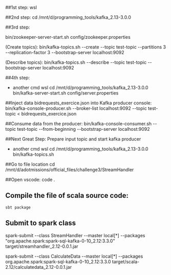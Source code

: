 ##1st step:
wsl


##2nd step:
cd /mnt/d/programming_tools/kafka_2.13-3.0.0


##3rd step:

bin/zookeeper-server-start.sh config/zookeeper.properties


(Create topics):
bin/kafka-topics.sh --create --topic test-topic --partitions 3 --replication-factor 3 --bootstrap-server localhost:9092

(Describe topics):
bin/kafka-topics.sh --describe --topic test-topic --bootstrap-server localhost:9092

##4th step:

* another cmd
wsl
cd /mnt/d/programming_tools/kafka_2.13-3.0.0
bin/kafka-server-start.sh config/server.properties

##Inject data bidrequests_exercice.json into Kafka producer console:
bin/kafka-console-producer.sh --broker-list localhost:9092 --topic test-topic < bidrequests_exercice.json

##Consume data from the producer:
bin/kafka-console-consumer.sh --topic test-topic --from-beginning --bootstrap-server localhost:9092


##Next Great Step: Prepare input topic and start kafka producer

* another cmd
wsl
cd /mnt/d/programming_tools/kafka_2.13-3.0.0
bin/kafka-topics.sh

##Go to file location
cd /mnt/d/adotmissions/official_files/challenge3/StreamHandler

##Open vscode:
code .

## Compile the file of scala source code:

`sbt package` 

## Submit to spark class

spark-submit --class StreamHandler --master local[*] --packages "org.apache.spark:spark-sql-kafka-0-10_2.12:3.3.0" target/streamhandler_2.12-0.0.1.jar


spark-submit --class CalculateData --master local[*] --packages org.apache.spark:spark-sql-kafka-0-10_2.12:3.3.0 target/scala-2.12/calculatedata_2.12-0.0.1.jar